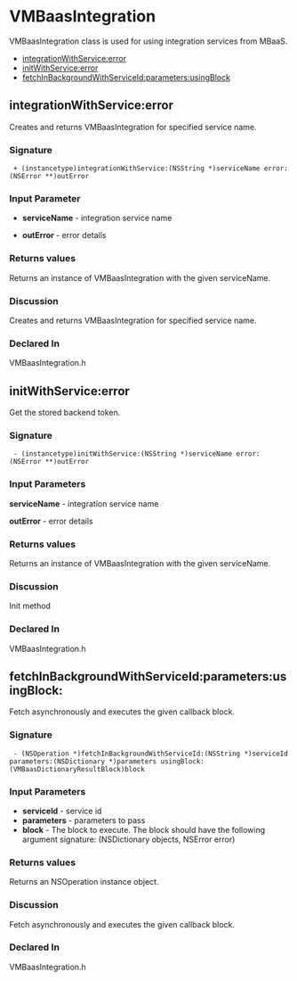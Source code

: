 # VMBaasIntegration

VMBaasIntegration class is used for using integration services from MBaaS.

*   [integrationWithService:error](#integrat)
*   [initWithService:error](#initWith)
*   [fetchInBackgroundWithServiceId:parameters:usingBlock](#fetchInB)

## <a name="integrat"></a>integrationWithService:error

Creates and returns VMBaasIntegration for specified service name.

### Signature

` + (instancetype)integrationWithService:(NSString *)serviceName error:(NSError **)outError`

### Input Parameter

*   **serviceName** - integration service name

*   **outError** - error details

### Returns values

Returns an instance of VMBaasIntegration with the given serviceName.

### Discussion

Creates and returns VMBaasIntegration for specified service name.

### Declared In

VMBaasIntegration.h

## <a name="initWith"></a>initWithService:error

Get the stored backend token.

### Signature

` - (instancetype)initWithService:(NSString *)serviceName error:(NSError **)outError`

### Input Parameters

**serviceName** - integration service name

**outError** - error details

### Returns values

Returns an instance of VMBaasIntegration with the given serviceName.

### Discussion

Init method

### Declared In

VMBaasIntegration.h

## <a name="fetchInB"></a>fetchInBackgroundWithServiceId:parameters:usingBlock:

Fetch asynchronously and executes the given callback block.

### Signature

` - (NSOperation *)fetchInBackgroundWithServiceId:(NSString *)serviceId parameters:(NSDictionary *)parameters usingBlock:(VMBaasDictionaryResultBlock)block`

### Input Parameters

*   **serviceId** - service id
*   **parameters** - parameters to pass
*   **block** - The block to execute. The block should have the following argument signature: (NSDictionary objects, NSError error)

### Returns values

Returns an NSOperation instance object.

### Discussion

Fetch asynchronously and executes the given callback block.

### Declared In

VMBaasIntegration.h